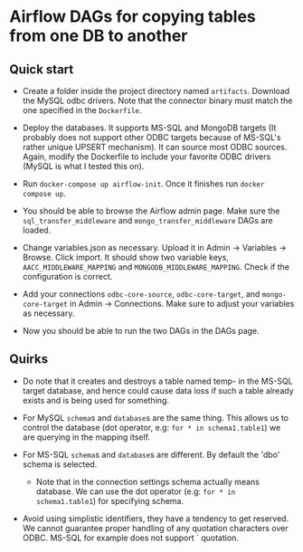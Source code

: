 # Airflow DAGs for copying tables from one DB to another

## Quick start

* Create a folder inside the project directory named `artifacts`. Download the MySQL odbc drivers. Note that the connector binary must match the one specified in the `Dockerfile`.

* Deploy the databases. It supports MS-SQL and MongoDB targets (It probably does not support other ODBC targets because of MS-SQL's rather unique UPSERT mechanism). It can source most ODBC sources. Again, modify the Dockerfile to include your favorite ODBC drivers (MySQL is what I tested this on).

* Run `docker-compose up airflow-init`. Once it finishes run `docker compose up`.

* You should be able to browse the Airflow admin page. Make sure the `sql_transfer_middleware` and `mongo_transfer_middleware` DAGs are loaded.

* Change variables.json as necessary. Upload it in Admin -> Variables -> Browse. Click import. It should show two variable keys, `AACC_MIDDLEWARE_MAPPING` and `MONGODB_MIDDLEWARE_MAPPING`. Check if the configuration is correct.

* Add your connections `odbc-core-source`, `odbc-core-target`, and `mongo-core-target` in Admin -> Connections. Make sure to adjust your variables as necessary.

* Now you should be able to run the two DAGs in the DAGs page.

## Quirks

* Do note that it creates and destroys a table named temp-<target> in the MS-SQL target database, and hence could cause data loss if such a table already exists and is being used for something.

* For MySQL `schema`s and `database`s are the same thing. This allows us to control the database (dot operator, e.g: `for * in schema1.table1`) we are querying in the mapping itself.

* For MS-SQL `schema`s and `database`s are different. By default the 'dbo' schema is selected.
  - Note that in the connection settings schema actually means database. We can use the dot operator (e.g: `for * in schema1.table1`) for specifying schema.

* Avoid using simplistic identifiers, they have a tendency to get reserved. We cannot guarantee proper handling of any quotation characters over ODBC. MS-SQL for example does not support \` quotation.

